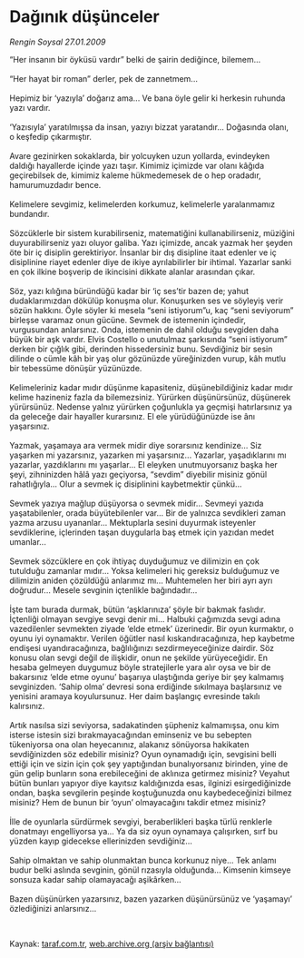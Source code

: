 # Dağınık düşünceler

*Rengin Soysal 27.01.2009*

<div class="taraf_structure_2col_1zq">
<div class="margen_n">



 <p>“Her insanın bir öyküsü vardır” belki de şairin dediğince, bilemem... <br/><br/>“Her hayat bir roman” derler, pek de zannetmem... <br/><br/>Hepimiz bir ‘yazıyla’ doğarız ama... Ve bana öyle gelir ki herkesin ruhunda yazı vardır. <br/><br/>‘Yazısıyla’ yaratılmışsa da insan, yazıyı bizzat yaratandır... Doğasında olanı, o keşfedip çıkarmıştır. <br/><br/>Avare gezinirken sokaklarda, bir yolcuyken uzun yollarda, evindeyken daldığı hayallerde içinde yazı taşır. Kimimiz içimizde var olanı kâğıda geçirebilsek de, kimimiz kaleme hükmedemesek de o hep oradadır, hamurumuzdadır bence. <br/><br/>Kelimelere sevgimiz, kelimelerden korkumuz, kelimelerle yaralanmamız bundandır. <br/><br/>Sözcüklerle bir sistem kurabilirseniz, matematiğini kullanabilirseniz, müziğini duyurabilirseniz yazı oluyor galiba. Yazı içimizde, ancak yazmak her şeyden öte bir iç disiplin gerektiriyor. İnsanlar bir dış disipline itaat edenler ve iç disiplinine riayet edenler diye de ikiye ayrılabilirler bir ihtimal. Yazarlar sanki en çok ilkine boşverip de ikincisini dikkate alanlar arasından çıkar. <br/><br/>Söz, yazı kılığına büründüğü kadar bir ‘iç ses’tir bazen de; yahut dudaklarımızdan dökülüp konuşma olur. Konuşurken ses ve söyleyiş verir sözün hakkını. Öyle söyler ki mesela “seni istiyorum”u, kaç “seni seviyorum” birleşse varamaz onun gücüne. Sevmek de istemenin içindedir, vurgusundan anlarsınız. Onda, istemenin de dahil olduğu sevgiden daha büyük bir aşk vardır. Elvis Costello o unutulmaz şarkısında “seni istiyorum” derken bir çığlık gibi, derinden hissedersiniz bunu. Sevdiğiniz bir sesin dilinde o cümle kâh bir yaş olur gözünüzde yüreğinizden vurup, kâh mutlu bir tebessüme dönüşür yüzünüzde. <br/><br/>Kelimeleriniz kadar mıdır düşünme kapasiteniz, düşünebildiğiniz kadar mıdır kelime hazineniz fazla da bilemezsiniz. Yürürken düşünürsünüz, düşünerek yürürsünüz. Nedense yalnız yürürken çoğunlukla ya geçmişi hatırlarsınız ya da geleceğe dair hayaller kurarsınız. El ele yürüdüğünüzde ise ânı yaşarsınız. <br/><br/>Yazmak, yaşamaya ara vermek midir diye sorarsınız kendinize... Siz yaşarken mi yazarsınız, yazarken mi yaşarsınız... Yazarlar, yaşadıklarını mı yazarlar, yazdıklarını mı yaşarlar... El eleyken unutmuyorsanız başka her şeyi, zihninizden hâlâ yazı geçiyorsa, “sevdim” diyebilir misiniz gönül rahatlığıyla... Olur a sevmek iç disiplinini kaybetmektir çünkü... <br/><br/>Sevmek yazıya mağlup düşüyorsa o sevmek midir... Sevmeyi yazıda yaşatabilenler, orada büyütebilenler var... Bir de yalnızca sevdikleri zaman yazma arzusu uyananlar... Mektuplarla sesini duyurmak isteyenler sevdiklerine, içlerinden taşan duygularla baş etmek için yazıdan medet umanlar... <br/><br/>Sevmek sözcüklere en çok ihtiyaç duyduğumuz ve dilimizin en çok tutulduğu zamanlar mıdır... Yoksa kelimeleri hiç gereksiz bulduğumuz ve dilimizin aniden çözüldüğü anlarımız mı... Muhtemelen her biri ayrı ayrı doğrudur... Mesele sevginin içtenlikle bağındadır... <br/><br/>İşte tam burada durmak, bütün ‘aşklarınıza’ şöyle bir bakmak faslıdır. İçtenliği olmayan sevgiye sevgi denir mi... Halbuki çağımızda sevgi adına vazedilenler sevmekten ziyade ‘elde etmek’ üzerinedir. Bir oyun kurmaktır, o oyunu iyi oynamaktır. Verilen öğütler nasıl kıskandıracağınıza, hep kaybetme endişesi uyandıracağınıza, bağlılığınızı sezdirmeyeceğinize dairdir. Söz konusu olan sevgi değil de ilişkidir, onun ne şekilde yürüyeceğidir. En hesaba gelmeyen duygumuz böyle stratejilerle yara alır oysa ve bir de bakarsınız ‘elde etme oyunu’ başarıya ulaştığında geriye bir şey kalmamış sevginizden. ‘Sahip olma’ devresi sona erdiğinde sıkılmaya başlarsınız ve yenisini aramaya koyulursunuz. Her daim başlangıç evresinde takılı kalırsınız. <br/><br/>Artık nasılsa sizi seviyorsa, sadakatinden şüpheniz kalmamışsa, onu kim isterse istesin sizi bırakmayacağından eminseniz ve bu sebepten tükeniyorsa ona olan heyecanınız, alakanız sönüyorsa hakikaten sevdiğinizden söz edebilir misiniz? Oyun oynamadığı için, sevgisini belli ettiği için ve sizin için çok şey yaptığından bunalıyorsanız birinden, yine de gün gelip bunların sona erebileceğini de aklınıza getirmez misiniz? Veyahut bütün bunları yapıyor diye kayıtsız kaldığınızda esas, ilginizi esirgediğinizde ondan, başka sevgilerin peşinde koştuğunuzda onu kaybedeceğinizi bilmez misiniz? Hem de bunun bir ‘oyun’ olmayacağını takdir etmez misiniz? <br/><br/>İlle de oyunlarla sürdürmek sevgiyi, beraberlikleri başka türlü renklerle donatmayı engelliyorsa ya... Ya da siz oyun oynamaya çalışırken, sırf bu yüzden kayıp gidecekse ellerinizden sevdiğiniz... <br/><br/>Sahip olmaktan ve sahip olunmaktan bunca korkunuz niye... Tek anlamı budur belki aslında sevginin, gönül rızasıyla olduğunda... Kimsenin kimseye sonsuza kadar sahip olamayacağı aşikârken... <br/><br/>Bazen düşünürken yazarsınız, bazen yazarken düşünürsünüz ve ‘yaşamayı’ özlediğinizi anlarsınız... </p>

<br/>


<div id="taraf_not">
</div>

</div>


</div>

Kaynak: [taraf.com.tr](http://www.taraf.com.tr:80/makale/3743.htm), [web.archive.org (arşiv bağlantısı)](http://web.archive.org/web/20090305150321/http://www.taraf.com.tr:80/makale/3743.htm)
